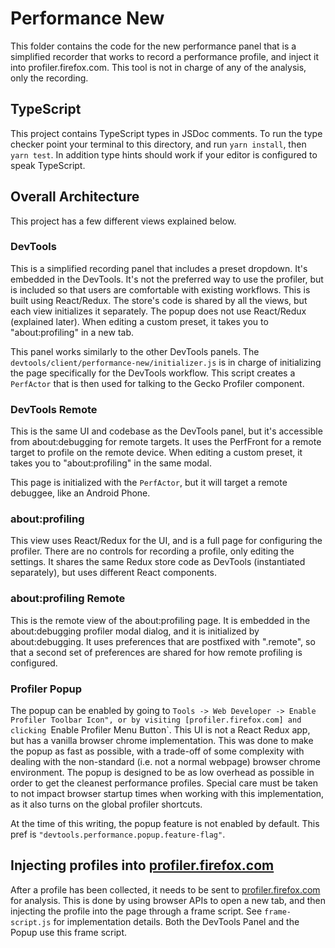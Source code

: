 # Performance New

This folder contains the code for the new performance panel that is a simplified recorder that works to record a performance profile, and inject it into profiler.firefox.com. This tool is not in charge of any of the analysis, only the recording.

## TypeScript

This project contains TypeScript types in JSDoc comments. To run the type checker point your terminal to this directory, and run `yarn install`, then `yarn test`. In addition type hints should work if your editor is configured to speak TypeScript.

## Overall Architecture

This project has a few different views explained below.

### DevTools

This is a simplified recording panel that includes a preset dropdown. It's embedded in the DevTools. It's not the preferred way to use the profiler, but is included so that users are comfortable with existing workflows. This is built using React/Redux. The store's code is shared by all the views, but each view initializes it separately. The popup does not use React/Redux (explained later). When editing a custom preset, it takes you to "about:profiling" in a new tab.

This panel works similarly to the other DevTools panels. The `devtools/client/performance-new/initializer.js` is in charge of initializing the page specifically for the DevTools workflow. This script creates a `PerfActor` that is then used for talking to the Gecko Profiler component.

### DevTools Remote

This is the same UI and codebase as the DevTools panel, but it's accessible from about:debugging for remote targets. It uses the PerfFront for a remote target to profile on the remote device. When editing a custom preset, it takes you to "about:profiling" in the same modal.

This page is initialized with the `PerfActor`, but it will target a remote debuggee, like an Android Phone.

### about:profiling

This view uses React/Redux for the UI, and is a full page for configuring the profiler. There are no controls for recording a profile, only editing the settings. It shares the same Redux store code as DevTools (instantiated separately), but uses different React components.

### about:profiling Remote

This is the remote view of the about:profiling page. It is embedded in the about:debugging profiler modal dialog, and it is initialized by about:debugging. It uses preferences that are postfixed with ".remote", so that a second set of preferences are shared for how remote profiling is configured.

### Profiler Popup

The popup can be enabled by going to `Tools -> Web Developer -> Enable Profiler Toolbar Icon", or by visiting [profiler.firefox.com] and clicking `Enable Profiler Menu Button`. This UI is not a React Redux app, but has a vanilla browser chrome implementation. This was done to make the popup as fast as possible, with a trade-off of some complexity with dealing with the non-standard (i.e. not a normal webpage) browser chrome environment. The popup is designed to be as low overhead as possible in order to get the cleanest performance profiles. Special care must be taken to not impact browser startup times when working with this implementation, as it also turns on the global profiler shortcuts.

At the time of this writing, the popup feature is not enabled by default. This pref is `"devtools.performance.popup.feature-flag"`.

## Injecting profiles into [profiler.firefox.com]

After a profile has been collected, it needs to be sent to [profiler.firefox.com] for analysis. This is done by using browser APIs to open a new tab, and then injecting the profile into the page through a frame script. See `frame-script.js` for implementation details. Both the DevTools Panel and the Popup use this frame script.

[profiler.firefox.com]: https://profiler.firefox.com
